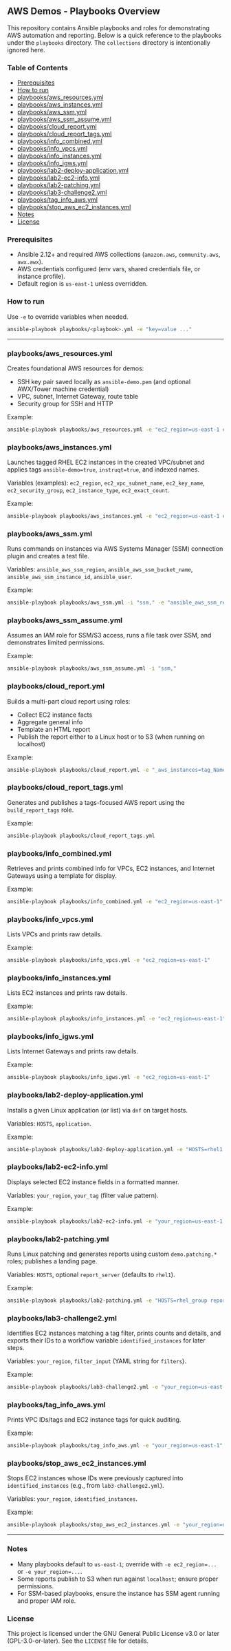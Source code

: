## AWS Demos - Playbooks Overview

This repository contains Ansible playbooks and roles for demonstrating AWS automation and reporting. Below is a quick reference to the playbooks under the `playbooks` directory. The `collections` directory is intentionally ignored here.

### Table of Contents
- [Prerequisites](#prerequisites)
- [How to run](#how-to-run)
- [playbooks/aws_resources.yml](#playbooksaws_resourcesyml)
- [playbooks/aws_instances.yml](#playbooksaws_instancesyml)
- [playbooks/aws_ssm.yml](#playbooksaws_ssmyml)
- [playbooks/aws_ssm_assume.yml](#playbooksaws_ssm_assumeyml)
- [playbooks/cloud_report.yml](#playbookscloud_reportyml)
- [playbooks/cloud_report_tags.yml](#playbookscloud_report_tagsyml)
- [playbooks/info_combined.yml](#playbooksinfo_combinedyml)
- [playbooks/info_vpcs.yml](#playbooksinfo_vpcsyml)
- [playbooks/info_instances.yml](#playbooksinfo_instancesyml)
- [playbooks/info_igws.yml](#playbooksinfo_igwsyml)
- [playbooks/lab2-deploy-application.yml](#playbookslab2-deploy-applicationyml)
- [playbooks/lab2-ec2-info.yml](#playbookslab2-ec2-infoyml)
- [playbooks/lab2-patching.yml](#playbookslab2-patchingyml)
- [playbooks/lab3-challenge2.yml](#playbookslab3-challenge2yml)
- [playbooks/tag_info_aws.yml](#playbookstag_info_awsyml)
- [playbooks/stop_aws_ec2_instances.yml](#playbooksstop_aws_ec2_instancesyml)
- [Notes](#notes)
 - [License](#license)
### Prerequisites
- Ansible 2.12+ and required AWS collections (`amazon.aws`, `community.aws`, `awx.awx`).
- AWS credentials configured (env vars, shared credentials file, or instance profile).
- Default region is `us-east-1` unless overridden.

### How to run
Use `-e` to override variables when needed.

```bash
ansible-playbook playbooks/<playbook>.yml -e "key=value ..."
```

---

### playbooks/aws_resources.yml
Creates foundational AWS resources for demos:
- SSH key pair saved locally as `ansible-demo.pem` (and optional AWX/Tower machine credential)
- VPC, subnet, Internet Gateway, route table
- Security group for SSH and HTTP

Example:
```bash
ansible-playbook playbooks/aws_resources.yml -e "ec2_region=us-east-1 ec2_name_prefix=ansible-demo ec2_cidr=192.168.0.0/28"
```

### playbooks/aws_instances.yml
Launches tagged RHEL EC2 instances in the created VPC/subnet and applies tags `ansible-demo=true`, `instruqt=true`, and indexed names.

Variables (examples): `ec2_region`, `ec2_vpc_subnet_name`, `ec2_key_name`, `ec2_security_group`, `ec2_instance_type`, `ec2_exact_count`.

Example:
```bash
ansible-playbook playbooks/aws_instances.yml -e "ec2_region=us-east-1 ec2_vpc_subnet_name=ansible-demo ec2_exact_count=2"
```

### playbooks/aws_ssm.yml
Runs commands on instances via AWS Systems Manager (SSM) connection plugin and creates a test file.

Variables: `ansible_aws_ssm_region`, `ansible_aws_ssm_bucket_name`, `ansible_aws_ssm_instance_id`, `ansible_user`.

Example:
```bash
ansible-playbook playbooks/aws_ssm.yml -i "ssm," -e "ansible_aws_ssm_region=us-east-1 ansible_aws_ssm_instance_id=i-xxxxxxxxxxxxxx ansible_user=ssm-user"
```

### playbooks/aws_ssm_assume.yml
Assumes an IAM role for SSM/S3 access, runs a file task over SSM, and demonstrates limited permissions.

Example:
```bash
ansible-playbook playbooks/aws_ssm_assume.yml -i "ssm,"
```

### playbooks/cloud_report.yml
Builds a multi-part cloud report using roles:
- Collect EC2 instance facts
- Aggregate general info
- Template an HTML report
- Publish the report either to a Linux host or to S3 (when running on localhost)

Example:
```bash
ansible-playbook playbooks/cloud_report.yml -e "_aws_instances=tag_Name_rhel* _hosts=localhost"
```

### playbooks/cloud_report_tags.yml
Generates and publishes a tags-focused AWS report using the `build_report_tags` role.

Example:
```bash
ansible-playbook playbooks/cloud_report_tags.yml
```

### playbooks/info_combined.yml
Retrieves and prints combined info for VPCs, EC2 instances, and Internet Gateways using a template for display.

Example:
```bash
ansible-playbook playbooks/info_combined.yml -e "ec2_region=us-east-1"
```

### playbooks/info_vpcs.yml
Lists VPCs and prints raw details.

Example:
```bash
ansible-playbook playbooks/info_vpcs.yml -e "ec2_region=us-east-1"
```

### playbooks/info_instances.yml
Lists EC2 instances and prints raw details.

Example:
```bash
ansible-playbook playbooks/info_instances.yml -e "ec2_region=us-east-1"
```

### playbooks/info_igws.yml
Lists Internet Gateways and prints raw details.

Example:
```bash
ansible-playbook playbooks/info_igws.yml -e "ec2_region=us-east-1"
```

### playbooks/lab2-deploy-application.yml
Installs a given Linux application (or list) via `dnf` on target hosts.

Variables: `HOSTS`, `application`.

Example:
```bash
ansible-playbook playbooks/lab2-deploy-application.yml -e "HOSTS=rhel1 application=git"
```

### playbooks/lab2-ec2-info.yml
Displays selected EC2 instance fields in a formatted manner.

Variables: `your_region`, `your_tag` (filter value pattern).

Example:
```bash
ansible-playbook playbooks/lab2-ec2-info.yml -e "your_region=us-east-1 your_tag=rhel*"
```

### playbooks/lab2-patching.yml
Runs Linux patching and generates reports using custom `demo.patching.*` roles; publishes a landing page.

Variables: `HOSTS`, optional `report_server` (defaults to `rhel1`).

Example:
```bash
ansible-playbook playbooks/lab2-patching.yml -e "HOSTS=rhel_group report_server=rhel1"
```

### playbooks/lab3-challenge2.yml
Identifies EC2 instances matching a tag filter, prints counts and details, and exports their IDs to a workflow variable `identified_instances` for later steps.

Variables: `your_region`, `filter_input` (YAML string for `filters`).

Example:
```bash
ansible-playbook playbooks/lab3-challenge2.yml -e "your_region=us-east-1"
```

### playbooks/tag_info_aws.yml
Prints VPC IDs/tags and EC2 instance tags for quick auditing.

Example:
```bash
ansible-playbook playbooks/tag_info_aws.yml -e "your_region=us-east-1"
```

### playbooks/stop_aws_ec2_instances.yml
Stops EC2 instances whose IDs were previously captured into `identified_instances` (e.g., from `lab3-challenge2.yml`).

Variables: `your_region`, `identified_instances`.

Example:
```bash
ansible-playbook playbooks/stop_aws_ec2_instances.yml -e "your_region=us-east-1 identified_instances='["i-abc","i-def"]'"
```

---

### Notes
- Many playbooks default to `us-east-1`; override with `-e ec2_region=...` or `-e your_region=...`.
- Some reports publish to S3 when run against `localhost`; ensure proper permissions.
- For SSM-based playbooks, ensure the instance has SSM agent running and proper IAM role.

### License
This project is licensed under the GNU General Public License v3.0 or later (GPL-3.0-or-later). See the `LICENSE` file for details.
